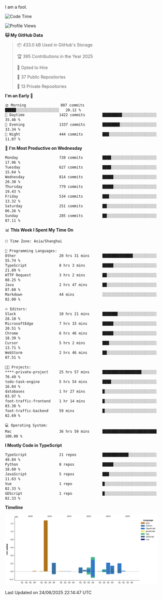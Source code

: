 I am a fool.

<!--START_SECTION:waka-->
![Code Time](http://img.shields.io/badge/Code%20Time-3%2C211%20hrs%2028%20mins-blue)

![Profile Views](http://img.shields.io/badge/Profile%20Views-1-blue)

**🐱 My GitHub Data** 

> 📦 433.0 kB Used in GitHub's Storage 
 > 
> 🏆 395 Contributions in the Year 2025
 > 
> 💼 Opted to Hire
 > 
> 📜 37 Public Repositories 
 > 
> 🔑 13 Private Repositories 
 > 
**I'm an Early 🐤** 

```text
🌞 Morning                807 commits         █████░░░░░░░░░░░░░░░░░░░░   20.12 % 
🌆 Daytime                1422 commits        █████████░░░░░░░░░░░░░░░░   35.46 % 
🌃 Evening                1337 commits        ████████░░░░░░░░░░░░░░░░░   33.34 % 
🌙 Night                  444 commits         ███░░░░░░░░░░░░░░░░░░░░░░   11.07 % 
```
📅 **I'm Most Productive on Wednesday** 

```text
Monday                   720 commits         ████░░░░░░░░░░░░░░░░░░░░░   17.96 % 
Tuesday                  627 commits         ████░░░░░░░░░░░░░░░░░░░░░   15.64 % 
Wednesday                814 commits         █████░░░░░░░░░░░░░░░░░░░░   20.30 % 
Thursday                 779 commits         █████░░░░░░░░░░░░░░░░░░░░   19.43 % 
Friday                   534 commits         ███░░░░░░░░░░░░░░░░░░░░░░   13.32 % 
Saturday                 251 commits         ██░░░░░░░░░░░░░░░░░░░░░░░   06.26 % 
Sunday                   285 commits         ██░░░░░░░░░░░░░░░░░░░░░░░   07.11 % 
```


📊 **This Week I Spent My Time On** 

```text
🕑︎ Time Zone: Asia/Shanghai

💬 Programming Languages: 
Other                    20 hrs 31 mins      ██████████████░░░░░░░░░░░   55.74 % 
TypeScript               8 hrs 3 mins        █████░░░░░░░░░░░░░░░░░░░░   21.89 % 
HTTP Request             3 hrs 2 mins        ██░░░░░░░░░░░░░░░░░░░░░░░   08.25 % 
Java                     2 hrs 47 mins       ██░░░░░░░░░░░░░░░░░░░░░░░   07.60 % 
Markdown                 44 mins             ░░░░░░░░░░░░░░░░░░░░░░░░░   02.00 % 

🔥 Editors: 
Slack                    10 hrs 21 mins      ███████░░░░░░░░░░░░░░░░░░   28.10 % 
MicrosoftEdge            7 hrs 33 mins       █████░░░░░░░░░░░░░░░░░░░░   20.51 % 
Chrome                   6 hrs 46 mins       █████░░░░░░░░░░░░░░░░░░░░   18.39 % 
Cursor                   5 hrs 2 mins        ███░░░░░░░░░░░░░░░░░░░░░░   13.71 % 
WebStorm                 2 hrs 46 mins       ██░░░░░░░░░░░░░░░░░░░░░░░   07.51 % 

🐱‍💻 Projects: 
****-private-project     25 hrs 57 mins      ██████████████████░░░░░░░   70.49 % 
todo-task-engine         5 hrs 54 mins       ████░░░░░░░░░░░░░░░░░░░░░   16.04 % 
databases                1 hr 27 mins        █░░░░░░░░░░░░░░░░░░░░░░░░   03.97 % 
foot-traffic-frontend    1 hr 14 mins        █░░░░░░░░░░░░░░░░░░░░░░░░   03.38 % 
foot-traffic-backend     59 mins             █░░░░░░░░░░░░░░░░░░░░░░░░   02.69 % 

💻 Operating System: 
Mac                      36 hrs 50 mins      █████████████████████████   100.00 % 
```

**I Mostly Code in TypeScript** 

```text
TypeScript               21 repos            ████████████░░░░░░░░░░░░░   48.84 % 
Python                   8 repos             █████░░░░░░░░░░░░░░░░░░░░   18.60 % 
JavaScript               5 repos             ███░░░░░░░░░░░░░░░░░░░░░░   11.63 % 
Vue                      1 repo              █░░░░░░░░░░░░░░░░░░░░░░░░   02.33 % 
GDScript                 1 repo              █░░░░░░░░░░░░░░░░░░░░░░░░   02.33 % 
```



**Timeline**

![Lines of Code chart](https://raw.githubusercontent.com/VeejaLiu/VeejaLiu/master/assets/bar_graph.png)


 Last Updated on 24/06/2025 22:14:47 UTC
<!--END_SECTION:waka-->
